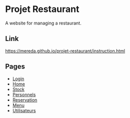 # Projet Restaurant

A website for managing a restaurant.

## Link

https://mereda.github.io/projet-restaurant/instruction.html

## Pages

- <a href="https://mereda.github.io/projet-restaurant/login%20page/">Login</a>
- <a href="https://mereda.github.io/projet-restaurant/home%20page/">Home</a>
- <a href="https://mereda.github.io/projet-restaurant/stock%20page/">Stock</a>
- <a href="https://mereda.github.io/projet-restaurant/personnels%20page/">Personnels</a>
- <a href="https://mereda.github.io/projet-restaurant/reservation%20page/">Reservation</a>
- <a href="https://mereda.github.io/projet-restaurant/menu%20page/">Menu</a>
- <a href="https://mereda.github.io/projet-restaurant/utilisateurs%20page/">Utilisateurs</a>
